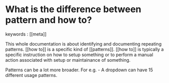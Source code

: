 # What is the difference between pattern and how to?
keywords : [[meta]]

This whole documentation is about identifying and documenting repeating patterns. [[how to]] is a specific kind of [[patterns]]. [[how to]] is typically a specific instruction on how to setup something or to perform a manual action associated with setup or maintainance of something. 

Patterns can be a lot more broader. For e.g. - A dropdown can have 15 different usage patterns. 